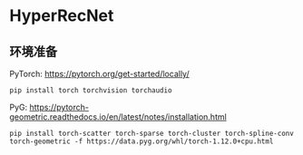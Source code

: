 # HyperRecNet

## 环境准备

PyTorch: https://pytorch.org/get-started/locally/
```shell
pip install torch torchvision torchaudio
```

PyG: https://pytorch-geometric.readthedocs.io/en/latest/notes/installation.html
```shell
pip install torch-scatter torch-sparse torch-cluster torch-spline-conv torch-geometric -f https://data.pyg.org/whl/torch-1.12.0+cpu.html
```